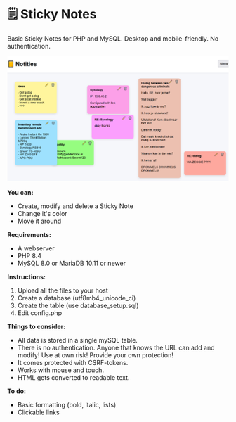 # 🗒️ Sticky Notes
Basic Sticky Notes for PHP and MySQL. Desktop and mobile-friendly. No authentication. 


![Screenshot of the Sticky Notes index page](screenshots/main.png)


**You can:**
- Create, modify and delete a Sticky Note
- Change it's color
- Move it around

**Requirements:**
- A webserver
- PHP 8.4
- MySQL 8.0 or MariaDB 10.11 or newer

**Instructions:**
1. Upload all the files to your host
2. Create a database (utf8mb4_unicode_ci)
3. Create the table (use database_setup.sql)
4. Edit config.php

**Things to consider:**
- All data is stored in a single mySQL table.
- There is no authentication. Anyone that knows the URL can add and modify! Use at own risk! Provide your own protection!
- It comes protected with CSRF-tokens.
- Works with mouse and touch.
- HTML gets converted to readable text.

**To do:**
- Basic formatting (bold, italic, lists)
- Clickable links
